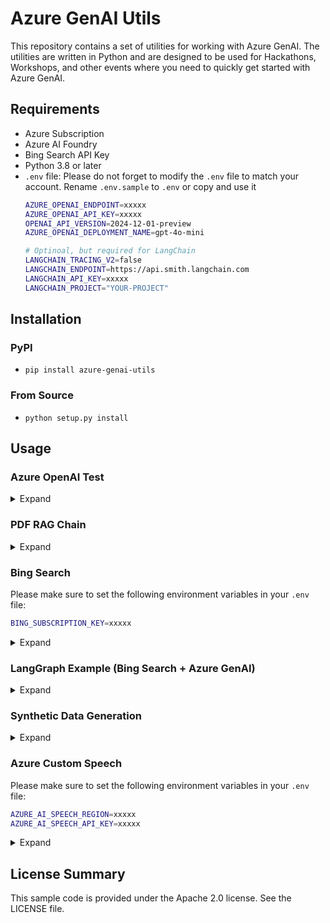 # Azure GenAI Utils

This repository contains a set of utilities for working with Azure GenAI. The utilities are written in Python and are designed to be used for Hackathons, Workshops, and other events where you need to quickly get started with Azure GenAI.

## Requirements
- Azure Subscription
- Azure AI Foundry
- Bing Search API Key
- Python 3.8 or later
- `.env` file: Please do not forget to modify the `.env` file to match your account. Rename `.env.sample` to `.env` or copy and use it
    ```bash
    AZURE_OPENAI_ENDPOINT=xxxxx
    AZURE_OPENAI_API_KEY=xxxxx
    OPENAI_API_VERSION=2024-12-01-preview
    AZURE_OPENAI_DEPLOYMENT_NAME=gpt-4o-mini

    # Optinoal, but required for LangChain
    LANGCHAIN_TRACING_V2=false
    LANGCHAIN_ENDPOINT=https://api.smith.langchain.com
    LANGCHAIN_API_KEY=xxxxx
    LANGCHAIN_PROJECT="YOUR-PROJECT"
    ```

## Installation

### PyPI
- `pip install azure-genai-utils`

### From Source
- `python setup.py install`

## Usage 

### Azure OpenAI Test
<details markdown="block">
<summary>Expand</summary>
```python
from azure_genai_utils.aoai import AOAI
aoai = AOAI()
aoai.test_api_call()
```
</details>

### PDF RAG Chain
<details markdown="block">
<summary>Expand</summary>

```python
from azure_genai_utils.rag.pdf import PDFRetrievalChain

pdf_path = "[YOUR-PDF-PATH]"

pdf = PDFRetrievalChain(
    source_uri=[pdf_path],
    loader_type="PDFPlumber",
    model_name="gpt-4o-mini",
    embedding_name="text-embedding-3-large",
    chunk_size=500,
    chunk_overlap=50,
).create_chain()

question = "[YOUR-QUESTION]"
docs = pdf.retriever.invoke(question)
results = pdf.chain.invoke({"chat_history": "", "question": question, "context": docs})
```
</details>

### Bing Search
Please make sure to set the following environment variables in your `.env` file:
```bash
BING_SUBSCRIPTION_KEY=xxxxx
```

<details markdown="block">
<summary>Expand</summary>

```python
from azure_genai_utils.tools import BingSearch
from dotenv import load_dotenv

# You need to add BING_SUBSCRIPTION_KEY=xxxx in .env file
load_dotenv()

# Basic usage
bing = BingSearch(max_results=2, locale="ko-KR")
results = bing.invoke("Microsoft AutoGen")
print(results)

## Include news search results and format output
bing = BingSearch(
    max_results=2,
    locale="ko-KR",
    include_news=True,
    include_entity=False,
    format_output=True,
)
results = bing.invoke("Microsoft AutoGen")
print(results)
```
</details>

### LangGraph Example (Bing Search + Azure GenAI)
<details markdown="block">
<summary>Expand</summary>

```python
import json
from typing import Annotated
from typing_extensions import TypedDict
from langchain_openai import AzureChatOpenAI
from langchain_core.messages import ToolMessage
from langgraph.graph.message import add_messages
from langgraph.graph import StateGraph
from langgraph.prebuilt import ToolNode
from langgraph.graph import START, END
from azure_genai_utils.tools import BingSearch
from dotenv import load_dotenv

load_dotenv()

class State(TypedDict):
    messages: Annotated[list, add_messages]

llm = AzureChatOpenAI(model="gpt-4o-mini")
tool = BingSearch(max_results=3, format_output=False)
tools = [tool]
llm_with_tools = llm.bind_tools(tools)

def chatbot(state: State):
    answer = llm_with_tools.invoke(state["messages"])
    return {"messages": [answer]}

def route_tools(
    state: State,
):
    if messages := state.get("messages", []):
        ai_message = messages[-1]
    else:
        raise ValueError(f"No messages found in input state to tool_edge: {state}")

    if hasattr(ai_message, "tool_calls") and len(ai_message.tool_calls) > 0:
        return "tools"

    return END

graph_builder = StateGraph(State)
graph_builder.add_node("chatbot", chatbot)
tool_node = ToolNode(tools=[tool])
graph_builder.add_node("tools", tool_node)

graph_builder.add_conditional_edges(
    source="chatbot",
    path=route_tools,
    path_map={"tools": "tools", END: END},
)

graph_builder.add_edge("tools", "chatbot")
graph_builder.add_edge(START, "chatbot")
graph = graph_builder.compile()

# Test
inputs = {"messages": "Microsoft AutoGen"}

for event in graph.stream(inputs, stream_mode="values"):
    for key, value in event.items():
        print(f"\n==============\nSTEP: {key}\n==============\n")
        print(value[-1])
```
</details>

### Synthetic Data Generation
<details markdown="block">
<summary>Expand</summary>

```python
from azure_genai_utils.synthetic import (
    QADataGenerator,
    CustomQADataGenerator,
    QAType,
    generate_qas,
)

input_batch = [
    "The quick brown fox jumps over the lazy dog.",
    "What is the capital of France?",
]

model_config = {
    "deployment": "gpt-4o-mini",
    "model": "gpt-4o-mini",
    "max_tokens": 256,
}

try:
    qa_generator = QADataGenerator(model_config=model_config)
    # qa_generator = CustomQADataGenerator(
    #     model_config=model_config, templates_dir=f"./azure_genai_utils/synthetic/prompt_templates/ko"
    # )
    task = generate_qas(
        input_texts=input_batch,
        qa_generator=qa_generator,
        qa_type=QAType.LONG_ANSWER,
        num_questions=2,
        concurrency=3,
    )
except Exception as e:
    print(f"Error generating QAs: {e}")
```
</details>

### Azure Custom Speech
Please make sure to set the following environment variables in your `.env` file:
```bash
AZURE_AI_SPEECH_REGION=xxxxx
AZURE_AI_SPEECH_API_KEY=xxxxx
```
<details markdown="block">
<summary>Expand</summary>

```python
from azure_genai_utils.stt.stt_generator import CustomSpeechToTextGenerator

# Initialize the CustomSpeechToTextGenerator
stt = CustomSpeechToTextGenerator(
    custom_speech_lang="Korean",
    synthetic_text_file="cc_support_expressions.jsonl",
    train_output_dir="synthetic_data_train",
    train_output_dir_aug="synthetic_data_train_aug",
    eval_output_dir="synthetic_data_eval",
)

### Training set
# Generate synthetic text
topic = "Call center QnA related expected spoken utterances"
content = stt.generate_synthetic_text(
    topic=topic, num_samples=2, model_name="gpt-4o-mini"
)
stt.save_synthetic_text(output_dir="plain_text")

# Generate synthetic wav files for training
train_tts_voice_list = [
    "ko-KR-InJoonNeural",
    "zh-CN-XiaoxiaoMultilingualNeural",
    "en-GB-AdaMultilingualNeural",
]
stt.generate_synthetic_wav(
    mode="train", tts_voice_list=train_tts_voice_list, delete_old_data=True
)

# Augment the train data (Optional)
stt.augment_wav_files(num_augments=4)
# Package the train data to be used in the training pipeline
stt.package_trainset(use_augmented_data=True)

### Evaluation set
# Generate synthetic wav files for evaluation
eval_tts_voice_list = ["ko-KR-YuJinNeural"]
stt.generate_synthetic_wav(
    mode="eval", tts_voice_list=eval_tts_voice_list, delete_old_data=True
)
# Package the eval data to be used in the evaluation pipeline
stt.package_evalset(eval_dataset_dir="eval_dataset")
```
</details>

## License Summary
This sample code is provided under the Apache 2.0 license. See the LICENSE file.